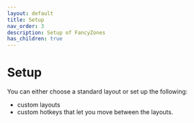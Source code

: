 ```yaml
---
layout: default
title: Setup
nav_order: 3
description: Setup of FancyZones
has_children: true
---
```


# Setup

You can either choose a standard layout or set up the following:

- custom layouts
- custom hotkeys that let you move between the layouts.